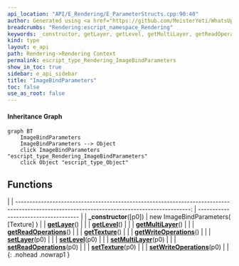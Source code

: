 ```yaml
---
api_location: "API/E_Rendering/E_ParameterStructs.cpp:90:40"
author: Generated using <a href="https://github.com/MeisterYeti/WhatsUpDoc">WhatsUpDoc</a>
breadcrumbs: "Rendering:escript_namespace_Rendering"
keywords: _constructor, getLayer, getLevel, getMultiLayer, getReadOperations, getTexture, getWriteOperations, setLayer, setLevel, setMultiLayer, setReadOperations, setWriteOperations, setTexture
kind: type
layout: e_api
path: Rendering->Rendering Context
permalink: escript_type_Rendering_ImageBindParameters
show_in_toc: true
sidebar: e_api_sidebar
title: "ImageBindParameters"
toc: false
use_as_root: false
---
```


#### Inheritance Graph

```mermaid
graph BT
	ImageBindParameters
	ImageBindParameters --> Object
	click ImageBindParameters "escript_type_Rendering_ImageBindParameters"
	click Object "escript_type_Object"
```

## Functions

|
| -------------------------------------------------------------------------------------------------------------------------------------------: | ------------------------------------ | 
| **_constructor**([p0])                                                                                                                       | new ImageBindParameters( [Texture] ) | 
| **[getLayer](classRendering_1_1ImageBindParameters#classRendering_1_1ImageBindParameters_1a413e8ff4988c91ff15d31af6f6a05f34)**()             |                                      | 
| **[getLevel](classRendering_1_1ImageBindParameters#classRendering_1_1ImageBindParameters_1ad0c2792e7697bac9f00f04c502b1f45c)**()             |                                      | 
| **[getMultiLayer](classRendering_1_1ImageBindParameters#classRendering_1_1ImageBindParameters_1a31fae9314d3a488c6116c91e5b211580)**()        |                                      | 
| **[getReadOperations](classRendering_1_1ImageBindParameters#classRendering_1_1ImageBindParameters_1a8f60ae7347421fd4ed79de022d2e0014)**()    |                                      | 
| **[getTexture](classRendering_1_1ImageBindParameters#classRendering_1_1ImageBindParameters_1a3104662644bfb11bf7ec5f068ecc9745)**()           |                                      | 
| **[getWriteOperations](classRendering_1_1ImageBindParameters#classRendering_1_1ImageBindParameters_1a52a07091d0a26459cd4be43eea5714c4)**()   |                                      | 
| **[setLayer](classRendering_1_1ImageBindParameters#classRendering_1_1ImageBindParameters_1a32e4ce30ee6eb8649527a204c46801e4)**(p0)           |                                      | 
| **[setLevel](classRendering_1_1ImageBindParameters#classRendering_1_1ImageBindParameters_1a869d34e99f08abf234ed75f0ecd1021f)**(p0)           |                                      | 
| **[setMultiLayer](classRendering_1_1ImageBindParameters#classRendering_1_1ImageBindParameters_1a380d8b84a8d990383e4729d2edcc51b0)**(p0)      |                                      | 
| **[setReadOperations](classRendering_1_1ImageBindParameters#classRendering_1_1ImageBindParameters_1a3d837c8c1b28c04dd371dff8a0c8c1b8)**(p0)  |                                      | 
| **[setTexture](classRendering_1_1ImageBindParameters#classRendering_1_1ImageBindParameters_1a82f9f739b0e89d4503c95df486d91020)**(p0)         |                                      | 
| **[setWriteOperations](classRendering_1_1ImageBindParameters#classRendering_1_1ImageBindParameters_1a8bb9867077811b0d65fd6183d98d3d2d)**(p0) |                                      | 
{: .nohead .nowrap1 }

